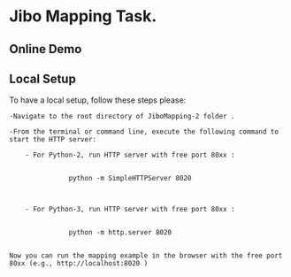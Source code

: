   
# Jibo Mapping Task. 

## Online Demo
  
## Local Setup

To have a local setup, follow these steps please:

    -Navigate to the root directory of JiboMapping-2 folder .

    -From the terminal or command line, execute the following command to start the HTTP server:

        - For Python-2, run HTTP server with free port 80xx :  


                   python -m SimpleHTTPServer 8020 



        - For Python-3, run HTTP server with free port 80xx :


                   python -m http.server 8020 


    Now you can run the mapping example in the browser with the free port 80xx (e.g., http://localhost:8020 )


